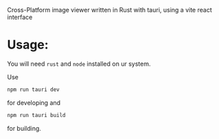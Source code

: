 Cross-Platform image viewer written in Rust with tauri, using a vite react interface

# Usage:
You will need `rust` and `node` installed on ur system.

Use
```sh
npm run tauri dev
```
for developing and
```sh
npm run tauri build
```
for building.
